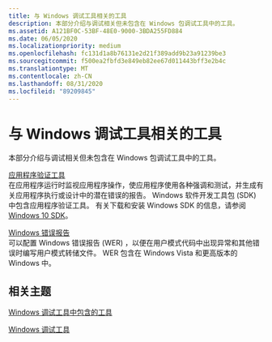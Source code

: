 ```yaml
---
title: 与 Windows 调试工具相关的工具
description: 本部分介绍与调试相关但未包含在 Windows 包调试工具中的工具。
ms.assetid: A121BF0C-53BF-48E0-9000-3BDA255FD884
ms.date: 06/05/2020
ms.localizationpriority: medium
ms.openlocfilehash: fc131d1a8b76131e2d21f389add9b23a91239be3
ms.sourcegitcommit: f500ea2fbfd3e849eb82ee67d011443bff3e2b4c
ms.translationtype: MT
ms.contentlocale: zh-CN
ms.lasthandoff: 08/31/2020
ms.locfileid: "89209845"
---
```

# <a name="tools-related-to-debugging-tools-for-windows"></a>与 Windows 调试工具相关的工具

本部分介绍与调试相关但未包含在 Windows 包调试工具中的工具。

[应用程序验证工具](../devtest/application-verifier.md)  
在应用程序运行时监视应用程序操作，使应用程序使用各种强调和测试，并生成有关应用程序执行或设计中的潜在错误的报告。 Windows 软件开发工具包 (SDK) 中包含应用程序验证工具。 有关下载和安装 Windows SDK 的信息，请参阅 [Windows 10 SDK](https://developer.microsoft.com/windows/downloads/windows-10-sdk/)。

[Windows 错误报告](windows-error-reporting.md)  
可以配置 Windows 错误报告 (WER) ，以便在用户模式代码中出现异常和其他错误时编写用户模式转储文件。 WER 包含在 Windows Vista 和更高版本的 Windows 中。

## <a name="related-topics"></a>相关主题

[Windows 调试工具中包含的工具](extra-tools.md)

[Windows 调试工具](index.md)